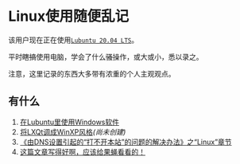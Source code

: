 # Linux使用随便乱记

该用户现在正在使用[`Lubuntu 20.04 LTS`](https://lubuntu,me)。

平时~~瞎搞~~使用电脑，学会了什么~~骚~~操作，或大或小，悉以录之。

注意，这里记录的东西大多带有浓重的个人主观观点。

## 有什么

1. [在Lubuntu里使用Windows软件](linux/wine)
2. [将LXQt调成WinXP风格](linux/luna)*(尚未创建)*
3. [《由DNS设置引起的“打不开本站”的问题的解决办法》之“Linux”章节](../help/DNS)
4. [这篇文章写得好啊，应该给果蝇看看的！](https://wiki.ubuntu.org.cn/Linux%E4%B8%8D%E6%98%AFWindows/zh)
